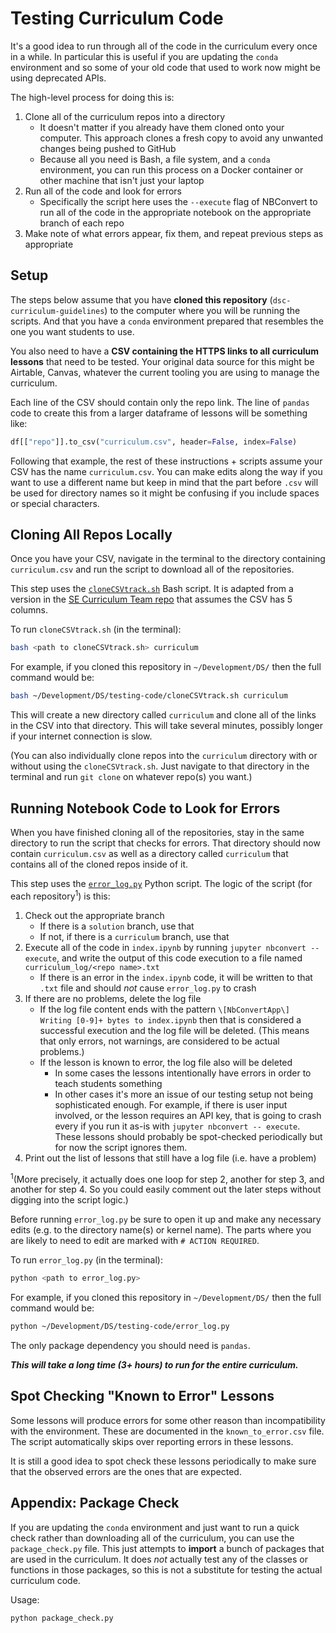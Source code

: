 # Testing Curriculum Code

It's a good idea to run through all of the code in the curriculum every once in a while. In particular this is useful if you are updating the `conda` environment and so some of your old code that used to work now might be using deprecated APIs.

The high-level process for doing this is:

1. Clone all of the curriculum repos into a directory
   * It doesn't matter if you already have them cloned onto your computer. This approach clones a fresh copy to avoid any unwanted changes being pushed to GitHub
   * Because all you need is Bash, a file system, and a `conda` environment, you can run this process on a Docker container or other machine that isn't just your laptop
2. Run all of the code and look for errors
   * Specifically the script here uses the `--execute` flag of NBConvert to run all of the code in the appropriate notebook on the appropriate branch of each repo
3. Make note of what errors appear, fix them, and repeat previous steps as appropriate

## Setup

The steps below assume that you have **cloned this repository** (`dsc-curriculum-guidelines`) to the computer where you will be running the scripts. And that you have a `conda` environment prepared that resembles the one you want students to use.

You also need to have a **CSV containing the HTTPS links to all curriculum lessons** that need to be tested. Your original data source for this might be Airtable, Canvas, whatever the current tooling you are using to manage the curriculum.

Each line of the CSV should contain only the repo link. The line of `pandas` code to create this from a larger dataframe of lessons will be something like:

```python
df[["repo"]].to_csv("curriculum.csv", header=False, index=False)
```

Following that example, the rest of these instructions + scripts assume your CSV has the name `curriculum.csv`. You can make edits along the way if you want to use a different name but keep in mind that the part before `.csv` will be used for directory names so it might be confusing if you include spaces or special characters.

## Cloning All Repos Locally

Once you have your CSV, navigate in the terminal to the directory containing `curriculum.csv` and run the script to download all of the repositories.

This step uses the [`cloneCSVtrack.sh`](cloneCSVtrack.sh) Bash script. It is adapted from a version in the [SE Curriculum Team repo](https://github.com/learn-co-curriculum/curriculum-team/tree/master/scripts) that assumes the CSV has 5 columns.

To run `cloneCSVtrack.sh` (in the terminal):

```bash
bash <path to cloneCSVtrack.sh> curriculum
```

For example, if you cloned this repository in `~/Development/DS/` then the full command would be:

```bash
bash ~/Development/DS/testing-code/cloneCSVtrack.sh curriculum
```

This will create a new directory called `curriculum` and clone all of the links in the CSV into that directory. This will take several minutes, possibly longer if your internet connection is slow.

(You can also individually clone repos into the `curriculum` directory with or without using the `cloneCSVtrack.sh`. Just navigate to that directory in the terminal and run `git clone` on whatever repo(s) you want.)

## Running Notebook Code to Look for Errors

When you have finished cloning all of the repositories, stay in the same directory to run the script that checks for errors. That directory should now contain `curriculum.csv` as well as a directory called `curriculum` that contains all of the cloned repos inside of it.

This step uses the [`error_log.py`](error_log.py) Python script. The logic of the script (for each repository<sup>1</sup>) is this:

1. Check out the appropriate branch
   * If there is a `solution` branch, use that
   * If not, if there is a `curriculum` branch, use that
2. Execute all of the code in `index.ipynb` by running `jupyter nbconvert --execute`, and write the output of this code execution to a file named `curriculum_log/<repo name>.txt`
   * If there is an error in the `index.ipynb` code, it will be written to that `.txt` file and should _not_ cause `error_log.py` to crash
3. If there are no problems, delete the log file
   * If the log file content ends with the pattern `\[NbConvertApp\] Writing [0-9]+ bytes to index.ipynb` then that is considered a successful execution and the log file will be deleted. (This means that only errors, not warnings, are considered to be actual problems.)
   * If the lesson is known to error, the log file also will be deleted
     * In some cases the lessons intentionally have errors in order to teach students something
     * In other cases it's more an issue of our testing setup not being sophisticated enough. For example, if there is user input involved, or the lesson requires an API key, that is going to crash every if you run it as-is with `jupyter nbconvert -- execute`. These lessons should probably be spot-checked periodically but for now the script ignores them.
4. Print out the list of lessons that still have a log file (i.e. have a problem)

<sup>1</sup>(More precisely, it actually does one loop for step 2, another for step 3, and another for step 4. So you could easily comment out the later steps without digging into the script logic.)

Before running `error_log.py` be sure to open it up and make any necessary edits (e.g. to the directory name(s) or kernel name). The parts where you are likely to need to edit are marked with `# ACTION REQUIRED`.

To run `error_log.py` (in the terminal):

```bash
python <path to error_log.py>
```

For example, if you cloned this repository in `~/Development/DS/` then the full command would be:

```bash
python ~/Development/DS/testing-code/error_log.py
```

The only package dependency you should need is `pandas`.

***This will take a long time (3+ hours) to run for the entire curriculum.***

## Spot Checking "Known to Error" Lessons

Some lessons will produce errors for some other reason than incompatibility with the environment. These are documented in the `known_to_error.csv` file. The script automatically skips over reporting errors in these lessons.

It is still a good idea to spot check these lessons periodically to make sure that the observed errors are the ones that are expected.

## Appendix: Package Check

If you are updating the `conda` environment and just want to run a quick check rather than downloading all of the curriculum, you can use the `package_check.py` file. This just attempts to **import** a bunch of packages that are used in the curriculum. It does _not_ actually test any of the classes or functions in those packages, so this is not a substitute for testing the actual curriculum code.

Usage:

```bash
python package_check.py
```
